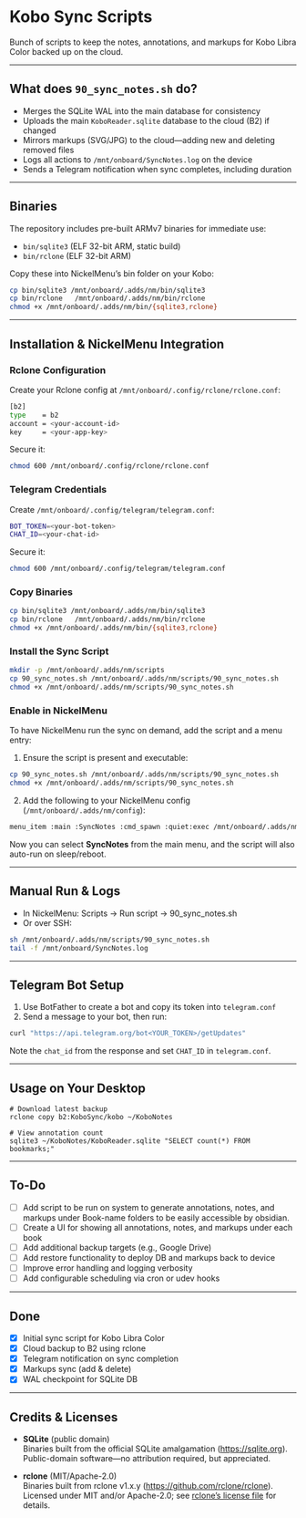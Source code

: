 # Kobo Sync Scripts

Bunch of scripts to keep the notes, annotations, and markups for Kobo Libra Color backed up on the cloud.

---

## What does `90_sync_notes.sh` do?

- Merges the SQLite WAL into the main database for consistency
- Uploads the main `KoboReader.sqlite` database to the cloud (B2) if changed
- Mirrors markups (SVG/JPG) to the cloud—adding new and deleting removed files
- Logs all actions to `/mnt/onboard/SyncNotes.log` on the device
- Sends a Telegram notification when sync completes, including duration

---

## Binaries

The repository includes pre-built ARMv7 binaries for immediate use:

- `bin/sqlite3` (ELF 32-bit ARM, static build)
- `bin/rclone` (ELF 32-bit ARM)

Copy these into NickelMenu’s bin folder on your Kobo:

```sh
cp bin/sqlite3 /mnt/onboard/.adds/nm/bin/sqlite3
cp bin/rclone   /mnt/onboard/.adds/nm/bin/rclone
chmod +x /mnt/onboard/.adds/nm/bin/{sqlite3,rclone}
```

---

## Installation & NickelMenu Integration

### Rclone Configuration

Create your Rclone config at `/mnt/onboard/.config/rclone/rclone.conf`:

```sh
[b2]
type    = b2
account = <your-account-id>
key     = <your-app-key>
```

Secure it:

```sh
chmod 600 /mnt/onboard/.config/rclone/rclone.conf
```

### Telegram Credentials

Create `/mnt/onboard/.config/telegram/telegram.conf`:

```sh
BOT_TOKEN=<your-bot-token>
CHAT_ID=<your-chat-id>
```

Secure it:

```sh
chmod 600 /mnt/onboard/.config/telegram/telegram.conf
```

### Copy Binaries

```sh
cp bin/sqlite3 /mnt/onboard/.adds/nm/bin/sqlite3
cp bin/rclone   /mnt/onboard/.adds/nm/bin/rclone
chmod +x /mnt/onboard/.adds/nm/bin/{sqlite3,rclone}
```

### Install the Sync Script

```sh
mkdir -p /mnt/onboard/.adds/nm/scripts
cp 90_sync_notes.sh /mnt/onboard/.adds/nm/scripts/90_sync_notes.sh
chmod +x /mnt/onboard/.adds/nm/scripts/90_sync_notes.sh
```

### Enable in NickelMenu

To have NickelMenu run the sync on demand, add the script and a menu entry:

1. Ensure the script is present and executable:

```sh
cp 90_sync_notes.sh /mnt/onboard/.adds/nm/scripts/90_sync_notes.sh
chmod +x /mnt/onboard/.adds/nm/scripts/90_sync_notes.sh
```

2. Add the following to your NickelMenu config (`/mnt/onboard/.adds/nm/config`):

```sh
menu_item :main :SyncNotes :cmd_spawn :quiet:exec /mnt/onboard/.adds/nm/scripts/90_sync_notes.sh
```

Now you can select **SyncNotes** from the main menu, and the script will also auto-run on sleep/reboot.

---

## Manual Run & Logs

- In NickelMenu: Scripts → Run script → 90_sync_notes.sh
- Or over SSH:

```sh
sh /mnt/onboard/.adds/nm/scripts/90_sync_notes.sh
tail -f /mnt/onboard/SyncNotes.log
```

---

## Telegram Bot Setup

1. Use BotFather to create a bot and copy its token into `telegram.conf`
2. Send a message to your bot, then run:

```sh
curl "https://api.telegram.org/bot<YOUR_TOKEN>/getUpdates"
```

Note the `chat_id` from the response and set `CHAT_ID` in `telegram.conf`.

---

## Usage on Your Desktop

    # Download latest backup
    rclone copy b2:KoboSync/kobo ~/KoboNotes

    # View annotation count
    sqlite3 ~/KoboNotes/KoboReader.sqlite "SELECT count(*) FROM bookmarks;"

---

## To-Do

- [ ] Add script to be run on system to generate annotations, notes, and markups under Book-name folders to be easily accessible by obsidian.
- [ ] Create a UI for showing all annotations, notes, and markups under each book
- [ ] Add additional backup targets (e.g., Google Drive)
- [ ] Add restore functionality to deploy DB and markups back to device
- [ ] Improve error handling and logging verbosity
- [ ] Add configurable scheduling via cron or udev hooks

---

## Done

- [x] Initial sync script for Kobo Libra Color
- [x] Cloud backup to B2 using rclone
- [x] Telegram notification on sync completion
- [x] Markups sync (add & delete)
- [x] WAL checkpoint for SQLite DB

---

## Credits & Licenses

- **SQLite** (public domain)  
  Binaries built from the official SQLite amalgamation (https://sqlite.org). Public-domain software—no attribution required, but appreciated.

- **rclone** (MIT/Apache-2.0)  
  Binaries built from rclone v1.x.y (https://github.com/rclone/rclone). Licensed under MIT and/or Apache-2.0; see [rclone’s license file](https://github.com/rclone/rclone/blob/master/LICENSE.md) for details.

